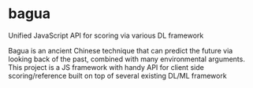 # bagua
Unified JavaScript API for scoring via various DL framework 

Bagua is an ancient Chinese technique that can predict the future via looking back of the past, combined with many environmental arguments. This project is a JS framework with handy API for client side scoring/reference built on top of several existing DL/ML framework 
